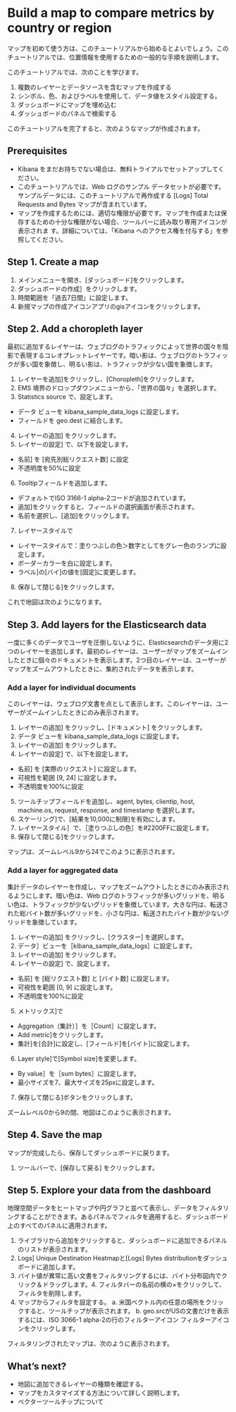 # Build a map to compare metrics by country or region
マップを初めて使う方は、このチュートリアルから始めるとよいでしょう。このチュートリアルでは、位置情報を使用するための一般的な手順を説明します。

このチュートリアルでは、次のことを学びます。

1. 複数のレイヤーとデータソースを含むマップを作成する
2. シンボル、色、およびラベルを使用して、データ値をスタイル設定する。
3. ダッシュボードにマップを埋め込む
4. ダッシュボードのパネルで検索する

このチュートリアルを完了すると、次のようなマップが作成されます。

## Prerequisites
- Kibana をまだお持ちでない場合は、無料トライアルでセットアップしてください。
- このチュートリアルでは、Web ログのサンプル データセットが必要です。サンプルデータには、このチュートリアルで再作成する [Logs] Total Requests and Bytes マップが含まれています。
- マップを作成するためには、適切な権限が必要です。マップを作成または保存するための十分な権限がない場合、ツールバーに読み取り専用アイコンが表示されま す。詳細については、「Kibana へのアクセス権を付与する」を参照してください。

## Step 1. Create a map
1. メインメニューを開き、[ダッシュボード]をクリックします。
2. ダッシュボードの作成］をクリックします。
3. 時間範囲を「過去7日間」に設定します。
4. 新規マップの作成アイコンアプリのgisアイコンをクリックします。

## Step 2. Add a choropleth layer
最初に追加するレイヤーは、ウェブログのトラフィックによって世界の国々を陰影で表現するコレオプレットレイヤーです。暗い影は、ウェブログのトラフィックが多い国を象徴し、明るい影は、トラフィックが少ない国を象徴します。

1. レイヤーを追加]をクリックし、[Choropleth]をクリックします。
2. EMS 境界のドロップダウンメニューから、「世界の国々」を選択します。
3. Statistics source で、設定します。
  - データ ビューを kibana_sample_data_logs に設定します。
  - フィールドを geo.dest に結合します。
4. レイヤーの追加] をクリックします。
5. レイヤーの設定] で、以下を設定します。
  - 名前] を [宛先別総リクエスト数] に設定
  - 不透明度を50%に設定
6. Tooltipフィールドを追加します。
  - デフォルトでISO 3166-1 alpha-2コードが追加されています。
  - 追加]をクリックすると、フィールドの選択画面が表示されます。
  - 名前を選択し、[追加]をクリックします。
7. レイヤースタイルで
  - レイヤースタイルで：塗りつぶしの色＞数字としてをグレー色のランプに設定します。
  - ボーダーカラーを白に設定します。
  - ラベル]の[バイ]の値を[固定]に変更します。
8. 保存して閉じる]をクリックします。

これで地図は次のようになります。

## Step 3. Add layers for the Elasticsearch data
一度に多くのデータでユーザを圧倒しないように、Elasticsearchのデータ用に2つのレイヤーを追加します。最初のレイヤーは、ユーザーがマップをズームインしたときに個々のドキュメントを表示します。2つ目のレイヤーは、ユーザーがマップをズームアウトしたときに、集約されたデータを表示します。

### Add a layer for individual documents
このレイヤーは、ウェブログ文書を点として表示します。このレイヤーは、ユーザーがズームインしたときにのみ表示されます。

1. レイヤーの追加] をクリックし、[ドキュメント] をクリックします。
2. データ ビューを kibana_sample_data_logs に設定します。
3. レイヤーの追加] をクリックします。
4. レイヤーの設定] で、以下を設定します。
  - 名前] を [実際のリクエスト] に設定します。
  - 可視性を範囲 [9, 24] に設定します。
  - 不透明度を100%に設定
5. ツールチップフィールドを追加し、agent, bytes, clientip, host, machine.os, request, response, and timestamp を選択します。
6. スケーリング]で、[結果を10,000に制限]を有効にします。
7. レイヤースタイル］で、［塗りつぶしの色］を#2200FFに設定します。
8. 保存して閉じる]をクリックします。

マップは、ズームレベル9から24でこのように表示されます。

### Add a layer for aggregated data
集計データのレイヤーを作成し、マップをズームアウトしたときにのみ表示されるようにします。暗い色は、Web ログのトラフィックが多いグリッドを、明るい色は、トラフィックが少ないグリッドを象徴しています。大きな円は、転送された総バイト数が多いグリッドを、小さな円は、転送されたバイト数が少ないグリッドを象徴しています。

1. レイヤーの追加] をクリックし、[クラスター] を選択します。
2. データ］ビューを［kibana_sample_data_logs］に設定します。
3. レイヤーの追加] をクリックします。
4. レイヤーの設定] で、設定します。
  - 名前] を [総リクエスト数] と [バイト数] に設定します。
  - 可視性を範囲 [0, 9] に設定します。
  - 不透明度を100%に設定
5. メトリックス]で
  - Aggregation（集計）］を［Count］に設定します。
  - Add metric]をクリックします。
  - 集計]を[合計]に設定し、[フィールド]を[バイト]に設定します。
6. Layer style]で[Symbol size]を変更します。
  - By value］を［sum bytes］に設定します。
  - 最小サイズを7、最大サイズを25pxに設定します。
7. 保存して閉じる]ボタンをクリックします。

ズームレベル0から9の間、地図はこのように表示されます。

## Step 4. Save the map
マップが完成したら、保存してダッシュボードに戻ります。

1. ツールバーで、[保存して戻る] をクリックします。

## Step 5. Explore your data from the dashboard
地理空間データをヒートマップや円グラフと並べて表示し、データをフィルタリングすることができます。あるパネルでフィルタを適用すると、ダッシュボード上のすべてのパネルに適用されます。

1. ライブラリから追加をクリックすると、ダッシュボードに追加できるパネルのリストが表示されます。
2. Logs] Unique Destination Heatmapと[Logs] Bytes distributionをダッシュボードに追加します。
3. バイト値が異常に高い文書をフィルタリングするには、バイト分布図内でクリック＆ドラッグします。4. フィルタバーの名前の横の×をクリックして、フィルタを削除します。
5. マップからフィルタを設定する。
  a. 米国ベクトル内の任意の場所をクリックすると、ツールチップが表示されます。
  b. geo.srcがUSの文書だけを表示するには、ISO 3066-1 alpha-2の行のフィルターアイコン フィルターアイコンをクリックします。

フィルタリングされたマップは、次のように表示されます。

## What’s next?
- 地図に追加できるレイヤーの種類を確認する。
- マップをカスタマイズする方法について詳しく説明します。
- ベクターツールチップについて
